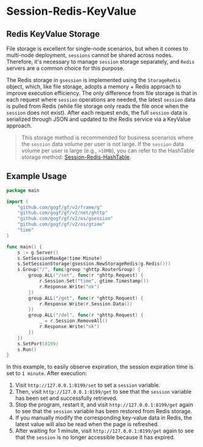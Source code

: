 # Session-Redis-KeyValue

## Redis KeyValue Storage

File storage is excellent for single-node scenarios, but when it comes to multi-node deployment, `sessions` cannot be shared across nodes. Therefore, it's necessary to manage `session` storage separately, and `Redis` servers are a common choice for this purpose.

The Redis storage in `gsession` is implemented using the `StorageRedis` object, which, like file storage, adopts a memory + Redis approach to improve execution efficiency. The only difference from file storage is that in each request where `session` operations are needed, the latest `session` data is pulled from Redis (while file storage only reads the file once when the `session` does not exist). After each request ends, the full `session` data is serialized through JSON and updated to the Redis service via a KeyValue approach.

> This storage method is recommended for business scenarios where the `session` data volume per user is not large. If the `session` data volume per user is large (e.g., `>10MB`), you can refer to the HashTable storage method: [Session-Redis-HashTable](/docs/web-development/session/redis-key-value).

## Example Usage

```go
package main

import (
    "github.com/gogf/gf/v2/frame/g"
    "github.com/gogf/gf/v2/net/ghttp"
    "github.com/gogf/gf/v2/os/gsession"
    "github.com/gogf/gf/v2/os/gtime"
    "time"
)

func main() {
    s := g.Server()
    s.SetSessionMaxAge(time.Minute)
    s.SetSessionStorage(gsession.NewStorageRedis(g.Redis()))
    s.Group("/", func(group *ghttp.RouterGroup) {
        group.ALL("/set", func(r *ghttp.Request) {
            r.Session.Set("time", gtime.Timestamp())
            r.Response.Write("ok")
        })
        group.ALL("/get", func(r *ghttp.Request) {
            r.Response.Write(r.Session.Data())
        })
        group.ALL("/del", func(r *ghttp.Request) {
            _ = r.Session.RemoveAll()
            r.Response.Write("ok")
        })
    })
    s.SetPort(8199)
    s.Run()
}
```

In this example, to easily observe expiration, the session expiration time is set to `1 minute`. After execution:

1. Visit `http://127.0.0.1:8199/set` to set a `session` variable.
2. Then, visit `http://127.0.0.1:8199/get` to see that the `session` variable has been set and successfully retrieved.
3. Stop the program, restart it, and visit `http://127.0.0.1:8199/get` again to see that the `session` variable has been restored from Redis storage.
4. If you manually modify the corresponding key-value data in Redis, the latest value will also be read when the page is refreshed.
5. After waiting for 1 minute, visit `http://127.0.0.1:8199/get` again to see that the `session` is no longer accessible because it has expired.
